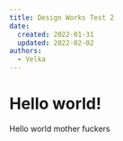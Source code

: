 ```yaml
---
title: Design Works Test 2
date:
  created: 2022-01-31
  updated: 2022-02-02
authors:
  - Velka
---
```


# Hello world!

Hello world mother fuckers